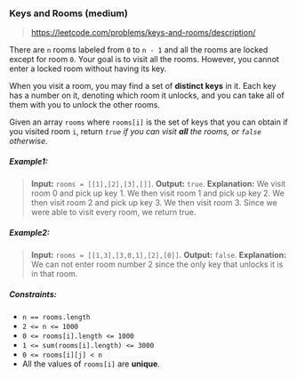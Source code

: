### Keys and Rooms (medium)

> https://leetcode.com/problems/keys-and-rooms/description/

There are `n` rooms labeled from `0` to `n - 1` and all the rooms are locked except for room `0`. Your goal is to visit all the rooms. However, you cannot enter a locked room without having its key.

When you visit a room, you may find a set of **distinct keys** in it. Each key has a number on it, denoting which room it unlocks, and you can take all of them with you to unlock the other rooms.

Given an array `rooms` where `rooms[i]` is the set of keys that you can obtain if you visited room `i`, return _`true` if you can visit **all** the rooms, or `false` otherwise_.

##### Example1:

> **Input:** `rooms = [[1],[2],[3],[]]`.
> **Output:** `true`.
> **Explanation:**
> We visit room 0 and pick up key 1.
> We then visit room 1 and pick up key 2.
> We then visit room 2 and pick up key 3.
> We then visit room 3.
> Since we were able to visit every room, we return true.

##### Example2:

> **Input:** `rooms = [[1,3],[3,0,1],[2],[0]]`.
> **Output:** `false`.
> **Explanation:** We can not enter room number 2 since the only key that unlocks it is in that room.

##### Constraints:

- `n == rooms.length`
- `2 <= n <= 1000`
- `0 <= rooms[i].length <= 1000`
- `1 <= sum(rooms[i].length) <= 3000`
- `0 <= rooms[i][j] < n`
- All the values of `rooms[i]` are **unique**.
